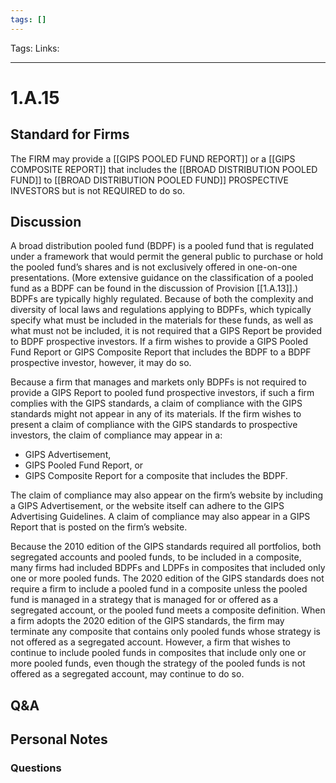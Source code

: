 ```yaml
---
tags: []
---
```

Tags:
Links: 
___
# 1.A.15
## Standard for Firms
The FIRM may provide a [[GIPS POOLED FUND REPORT]] or a [[GIPS COMPOSITE REPORT]] that includes the [[BROAD DISTRIBUTION POOLED FUND]] to [[BROAD DISTRIBUTION POOLED FUND]] PROSPECTIVE INVESTORS but is not REQUIRED to do so.
## Discussion
A broad distribution pooled fund (BDPF) is a pooled fund that is regulated under a framework that would permit the general public to purchase or hold the pooled fund’s shares and is not exclusively offered in one-on-one presentations. (More extensive guidance on the classification of a pooled fund as a BDPF can be found in the discussion of Provision [[1.A.13]].) BDPFs are typically highly regulated. Because of both the complexity and diversity of local laws and regulations applying to BDPFs, which typically specify what must be included in the materials for these funds, as well as what must not be included, it is not required that a GIPS Report be provided to BDPF prospective investors. If a firm wishes to provide a GIPS Pooled Fund Report or GIPS Composite Report that includes the BDPF to a BDPF prospective investor, however, it may do so.

Because a firm that manages and markets only BDPFs is not required to provide a GIPS Report to pooled fund prospective investors, if such a firm complies with the GIPS standards, a claim of compliance with the GIPS standards might not appear in any of its materials. If the firm wishes to present a claim of compliance with the GIPS standards to prospective investors, the claim of compliance may appear in a:
- GIPS Advertisement,
- GIPS Pooled Fund Report, or
- GIPS Composite Report for a composite that includes the BDPF.

The claim of compliance may also appear on the firm’s website by including a GIPS Advertisement, or the website itself can adhere to the GIPS Advertising Guidelines. A claim of compliance may also appear in a GIPS Report that is posted on the firm’s website.

Because the 2010 edition of the GIPS standards required all portfolios, both segregated accounts and pooled funds, to be included in a composite, many firms had included BDPFs and LDPFs in composites that included only one or more pooled funds. The 2020 edition of the GIPS standards does not require a firm to include a pooled fund in a composite unless the pooled fund is managed in a strategy that is managed for or offered as a segregated account, or the pooled fund meets a composite definition. When a firm adopts the 2020 edition of the GIPS standards, the firm may terminate any composite that contains only pooled funds whose strategy is not offered as a segregated account. However, a firm that wishes to continue to include pooled funds in composites that include only one or more pooled funds, even though the strategy of the pooled funds is not offered as a segregated account, may continue to do so.
## Q&A

## Personal Notes

### Questions